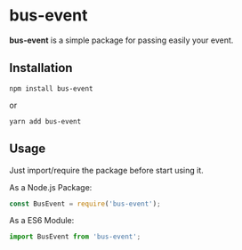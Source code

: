 # bus-event

**bus-event** is a simple package for passing easily your event.

## Installation

```
npm install bus-event
```

or

```
yarn add bus-event
```

## Usage

Just import/require the package before start using it.

As a Node.js Package:

```javascript
const BusEvent = require('bus-event');
```

As a ES6 Module:

```javascript
import BusEvent from 'bus-event';
```
